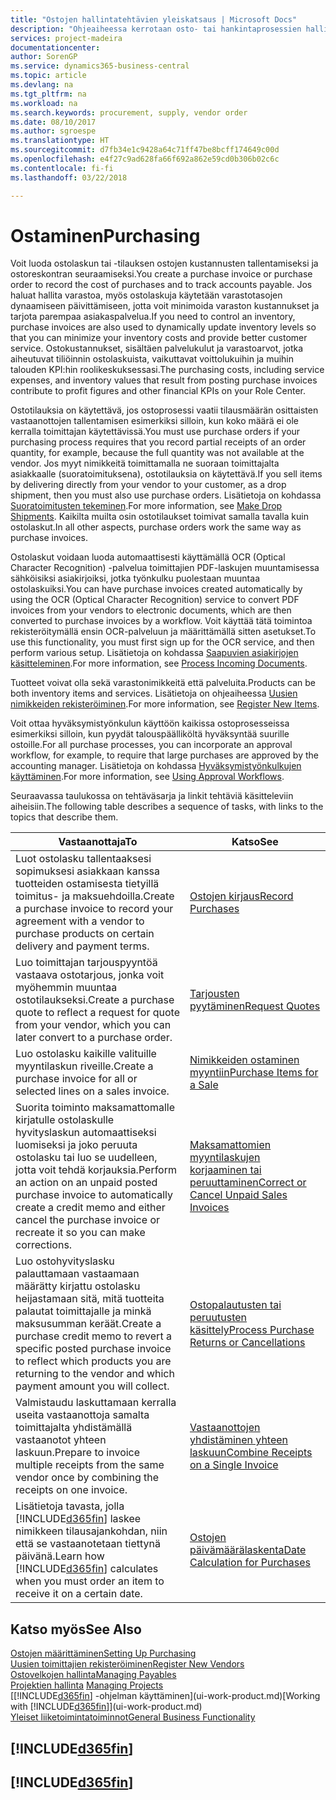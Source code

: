 ```yaml
---
title: "Ostojen hallintatehtävien yleiskatsaus | Microsoft Docs"
description: "Ohjeaiheessa kerrotaan osto- tai hankintaprosessien hallinnasta ja selitetään muun muassa ostolaskujen ja -tilausten käyttöä."
services: project-madeira
documentationcenter: 
author: SorenGP
ms.service: dynamics365-business-central
ms.topic: article
ms.devlang: na
ms.tgt_pltfrm: na
ms.workload: na
ms.search.keywords: procurement, supply, vendor order
ms.date: 08/10/2017
ms.author: sgroespe
ms.translationtype: HT
ms.sourcegitcommit: d7fb34e1c9428a64c71ff47be8bcff174649c00d
ms.openlocfilehash: e4f27c9ad628fa66f692a862e59cd0b306b02c6c
ms.contentlocale: fi-fi
ms.lasthandoff: 03/22/2018

---
```

# <a name="purchasing"></a><span data-ttu-id="5b135-103">Ostaminen</span><span class="sxs-lookup"><span data-stu-id="5b135-103">Purchasing</span></span>
<span data-ttu-id="5b135-104">Voit luoda ostolaskun tai -tilauksen ostojen kustannusten tallentamiseksi ja ostoreskontran seuraamiseksi.</span><span class="sxs-lookup"><span data-stu-id="5b135-104">You create a purchase invoice or purchase order to record the cost of purchases and to track accounts payable.</span></span> <span data-ttu-id="5b135-105">Jos haluat hallita varastoa, myös ostolaskuja käytetään varastotasojen dynaamiseen päivittämiseen, jotta voit minimoida varaston kustannukset ja tarjota parempaa asiakaspalvelua.</span><span class="sxs-lookup"><span data-stu-id="5b135-105">If you need to control an inventory, purchase invoices are also used to dynamically update inventory levels so that you can minimize your inventory costs and provide better customer service.</span></span> <span data-ttu-id="5b135-106">Ostokustannukset, sisältäen palvelukulut ja varastoarvot, jotka aiheutuvat tiliöinnin ostolaskuista, vaikuttavat voittolukuihin ja muihin talouden KPI:hin roolikeskuksessasi.</span><span class="sxs-lookup"><span data-stu-id="5b135-106">The purchasing costs, including service expenses, and inventory values that result from posting purchase invoices contribute to profit figures and other financial KPIs on your Role Center.</span></span>

<span data-ttu-id="5b135-107">Ostotilauksia on käytettävä, jos ostoprosessi vaatii tilausmäärän osittaisten vastaanottojen tallentamisen esimerkiksi silloin, kun koko määrä ei ole kerralla toimittajan käytettävissä.</span><span class="sxs-lookup"><span data-stu-id="5b135-107">You must use purchase orders if your purchasing process requires that you record partial receipts of an order quantity, for example, because the full quantity was not available at the vendor.</span></span> <span data-ttu-id="5b135-108">Jos myyt nimikkeitä toimittamalla ne suoraan toimittajalta asiakkaalle (suoratoimituksena), ostotilauksia on käytettävä.</span><span class="sxs-lookup"><span data-stu-id="5b135-108">If you sell items by delivering directly from your vendor to your customer, as a drop shipment, then you must also use purchase orders.</span></span> <span data-ttu-id="5b135-109">Lisätietoja on kohdassa [Suoratoimitusten tekeminen](sales-how-drop-shipment.md).</span><span class="sxs-lookup"><span data-stu-id="5b135-109">For more information, see [Make Drop Shipments](sales-how-drop-shipment.md).</span></span> <span data-ttu-id="5b135-110">Kaikilta muilta osin ostotilaukset toimivat samalla tavalla kuin ostolaskut.</span><span class="sxs-lookup"><span data-stu-id="5b135-110">In all other aspects, purchase orders work the same way as purchase invoices.</span></span>

<span data-ttu-id="5b135-111">Ostolaskut voidaan luoda automaattisesti käyttämällä OCR (Optical Character Recognition) -palvelua toimittajien PDF-laskujen muuntamisessa sähköisiksi asiakirjoiksi, jotka työnkulku puolestaan muuntaa ostolaskuiksi.</span><span class="sxs-lookup"><span data-stu-id="5b135-111">You can have purchase invoices created automatically by using the OCR (Optical Character Recognition) service to convert PDF invoices from your vendors to electronic documents, which are then converted to purchase invoices by a workflow.</span></span> <span data-ttu-id="5b135-112">Voit käyttää tätä toimintoa rekisteröitymällä ensin OCR-palveluun ja määrittämällä sitten asetukset.</span><span class="sxs-lookup"><span data-stu-id="5b135-112">To use this functionality, you must first sign up for the OCR service, and then perform various setup.</span></span> <span data-ttu-id="5b135-113">Lisätietoja on kohdassa [Saapuvien asiakirjojen käsitteleminen](across-process-income-documents.md).</span><span class="sxs-lookup"><span data-stu-id="5b135-113">For more information, see [Process Incoming Documents](across-process-income-documents.md).</span></span>      

<span data-ttu-id="5b135-114">Tuotteet voivat olla sekä varastonimikkeitä että palveluita.</span><span class="sxs-lookup"><span data-stu-id="5b135-114">Products can be both inventory items and services.</span></span> <span data-ttu-id="5b135-115">Lisätietoja on ohjeaiheessa [Uusien nimikkeiden rekisteröiminen](inventory-how-register-new-items.md).</span><span class="sxs-lookup"><span data-stu-id="5b135-115">For more information, see [Register New Items](inventory-how-register-new-items.md).</span></span>

<span data-ttu-id="5b135-116">Voit ottaa hyväksymistyönkulun käyttöön kaikissa ostoprosesseissa esimerkiksi silloin, kun pyydät talouspäälliköltä hyväksyntää suurille ostoille.</span><span class="sxs-lookup"><span data-stu-id="5b135-116">For all purchase processes, you can incorporate an approval workflow, for example, to require that large purchases are approved by the accounting manager.</span></span> <span data-ttu-id="5b135-117">Lisätietoja on kohdassa [Hyväksymistyönkulkujen käyttäminen](across-how-use-approval-workflows.md).</span><span class="sxs-lookup"><span data-stu-id="5b135-117">For more information, see [Using Approval Workflows](across-how-use-approval-workflows.md).</span></span>

<span data-ttu-id="5b135-118">Seuraavassa taulukossa on tehtäväsarja ja linkit tehtäviä käsitteleviin aiheisiin.</span><span class="sxs-lookup"><span data-stu-id="5b135-118">The following table describes a sequence of tasks, with links to the topics that describe them.</span></span>

| <span data-ttu-id="5b135-119">Vastaanottaja</span><span class="sxs-lookup"><span data-stu-id="5b135-119">To</span></span> | <span data-ttu-id="5b135-120">Katso</span><span class="sxs-lookup"><span data-stu-id="5b135-120">See</span></span> |
| --- | --- |
| <span data-ttu-id="5b135-121">Luot ostolasku tallentaaksesi sopimuksesi asiakkaan kanssa tuotteiden ostamisesta tietyillä toimitus- ja maksuehdoilla.</span><span class="sxs-lookup"><span data-stu-id="5b135-121">Create a purchase invoice to record your agreement with a vendor to purchase products on certain delivery and payment terms.</span></span> |[<span data-ttu-id="5b135-122">Ostojen kirjaus</span><span class="sxs-lookup"><span data-stu-id="5b135-122">Record Purchases</span></span>](purchasing-how-record-purchases.md) |
|<span data-ttu-id="5b135-123">Luo toimittajan tarjouspyyntöä vastaava ostotarjous, jonka voit myöhemmin muuntaa ostotilaukseksi.</span><span class="sxs-lookup"><span data-stu-id="5b135-123">Create a purchase quote to reflect a request for quote from your vendor, which you can later convert to a purchase order.</span></span>|[<span data-ttu-id="5b135-124">Tarjousten pyytäminen</span><span class="sxs-lookup"><span data-stu-id="5b135-124">Request Quotes</span></span>](purchasing-how-request-quotes.md)|
| <span data-ttu-id="5b135-125">Luo ostolasku kaikille valituille myyntilaskun riveille.</span><span class="sxs-lookup"><span data-stu-id="5b135-125">Create a purchase invoice for all or selected lines on a sales invoice.</span></span> |[<span data-ttu-id="5b135-126">Nimikkeiden ostaminen myyntiin</span><span class="sxs-lookup"><span data-stu-id="5b135-126">Purchase Items for a Sale</span></span>](purchasing-how-purchase-products-sale.md) |
| <span data-ttu-id="5b135-127">Suorita toiminto maksamattomalle kirjatulle ostolaskulle hyvityslaskun automaattiseksi luomiseksi ja joko peruuta ostolasku tai luo se uudelleen, jotta voit tehdä korjauksia.</span><span class="sxs-lookup"><span data-stu-id="5b135-127">Perform an action on an unpaid posted purchase invoice to automatically create a credit memo and either cancel the purchase invoice or recreate it so you can make corrections.</span></span> |[<span data-ttu-id="5b135-128">Maksamattomien myyntilaskujen korjaaminen tai peruuttaminen</span><span class="sxs-lookup"><span data-stu-id="5b135-128">Correct or Cancel Unpaid Sales Invoices</span></span>](purchasing-how-correct-cancel-unpaid-purchase-invoices.md) |
| <span data-ttu-id="5b135-129">Luo ostohyvityslasku palauttamaan vastaamaan määrätty kirjattu ostolasku heijastamaan sitä, mitä tuotteita palautat toimittajalle ja minkä maksusumman keräät.</span><span class="sxs-lookup"><span data-stu-id="5b135-129">Create a purchase credit memo to revert a specific posted purchase invoice to reflect which products you are returning to the vendor and which payment amount you will collect.</span></span> |[<span data-ttu-id="5b135-130">Ostopalautusten tai peruutusten käsittely</span><span class="sxs-lookup"><span data-stu-id="5b135-130">Process Purchase Returns or Cancellations</span></span>](purchasing-how-register-new-vendors.md) |
|<span data-ttu-id="5b135-131">Valmistaudu laskuttamaan kerralla useita vastaanottoja samalta toimittajalta yhdistämällä vastaanotot yhteen laskuun.</span><span class="sxs-lookup"><span data-stu-id="5b135-131">Prepare to invoice multiple receipts from the same vendor once by combining the receipts on one invoice.</span></span>|[<span data-ttu-id="5b135-132">Vastaanottojen yhdistäminen yhteen laskuun</span><span class="sxs-lookup"><span data-stu-id="5b135-132">Combine Receipts on a Single Invoice</span></span>](purchasing-how-to-combine-receipts.md)|
| <span data-ttu-id="5b135-133">Lisätietoja tavasta, jolla [!INCLUDE[d365fin](includes/d365fin_md.md)] laskee nimikkeen tilausajankohdan, niin että se vastaanotetaan tiettynä päivänä.</span><span class="sxs-lookup"><span data-stu-id="5b135-133">Learn how [!INCLUDE[d365fin](includes/d365fin_md.md)] calculates when you must order an item to receive it on a certain date.</span></span>|[<span data-ttu-id="5b135-134">Ostojen päivämäärälaskenta</span><span class="sxs-lookup"><span data-stu-id="5b135-134">Date Calculation for Purchases</span></span>](purchasing-date-calculation-for-purchases.md)|

## <a name="see-also"></a><span data-ttu-id="5b135-135">Katso myös</span><span class="sxs-lookup"><span data-stu-id="5b135-135">See Also</span></span>
[<span data-ttu-id="5b135-136">Ostojen määrittäminen</span><span class="sxs-lookup"><span data-stu-id="5b135-136">Setting Up Purchasing</span></span>](purchasing-setup-purchasing.md)  
[<span data-ttu-id="5b135-137">Uusien toimittajien rekisteröiminen</span><span class="sxs-lookup"><span data-stu-id="5b135-137">Register New Vendors</span></span>](purchasing-how-register-new-vendors.md)  
[<span data-ttu-id="5b135-138">Ostovelkojen hallinta</span><span class="sxs-lookup"><span data-stu-id="5b135-138">Managing Payables</span></span>](payables-manage-payables.md)  
<span data-ttu-id="5b135-139">[Projektien hallinta](projects-manage-projects.md)  </span><span class="sxs-lookup"><span data-stu-id="5b135-139">[Managing Projects](projects-manage-projects.md)  </span></span>  
<span data-ttu-id="5b135-140">[[!INCLUDE[d365fin](includes/d365fin_md.md)] -ohjelman käyttäminen](ui-work-product.md)</span><span class="sxs-lookup"><span data-stu-id="5b135-140">[Working with [!INCLUDE[d365fin](includes/d365fin_md.md)]](ui-work-product.md)</span></span>  
[<span data-ttu-id="5b135-141">Yleiset liiketoimintatoiminnot</span><span class="sxs-lookup"><span data-stu-id="5b135-141">General Business Functionality</span></span>](ui-across-business-areas.md)

## [!INCLUDE[d365fin](includes/free_trial_md.md)]  
## [!INCLUDE[d365fin](includes/training_link_md.md)]

